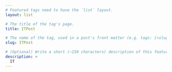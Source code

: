 ```yaml
---
# Featured tags need to have the `list` layout.
layout: list

# The title of the tag's page.
title: ITPost

# The name of the tag, used in a post's front matter (e.g. tags: [<slug>]).
slug: ITPost

# (Optional) Write a short (~150 characters) description of this featured tag.
description: >
  IT
---
```

